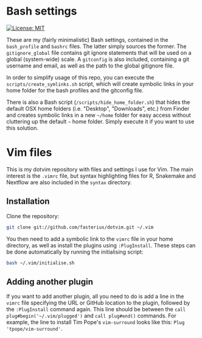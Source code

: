 # Bash settings

[![License: MIT][1]][2] 

These are my (fairly minimalistic) Bash settings, contained in the
`bash_profile` and `bashrc` files. The latter simply sources the former. The
`gitignore_global` file contains git ignore statements that will be used on a
global (system-wide) scale. A `gitconfig` is also included, containing a git
username and email, as well as the path to the global gitignore file.

In order to simplify usage of this repo, you can execute the
`scripts/create_symlinks.sh` script, which will create symbolic links in your
home folder for the bash profiles and the gitconfig file.

There is also a Bash script (`/scripts/hide_home_folder.sh`) that hides the
default OSX home folders (i.e. "Desktop", "Downloads", etc.) from Finder and
creates symbolic links in a new `~/home` folder for easy access without
cluttering up the default `~` home folder. Simply execute it if you want to use
this solution.

[1]: https://img.shields.io/badge/License-MIT-blue.svg
[2]: https://opensource.org/licenses/MIT

# Vim files

This is my dotvim repository with files and settings I use for Vim. The main
interest is the `.vimrc` file, but syntax highlighting files for R, Snakemake
and Nextflow are also included in the `syntax` directory. 

## Installation

Clone the repository:

```bash
git clone git://github.com/fasterius/dotvim.git ~/.vim
```

You then need to add a symbolic link to the `vimrc` file in your home
directory, as well as install the plugins using `:PlugInstall`. These
steps can be done automatically by running the initialising script:

```bash
bash ~/.vim/initialise.sh
```

## Adding another plugin

If you want to add another plugin, all you need to do is add a line in the
`vimrc` file specifying the URL or GitHub location to the plugin, followed
by the `:PlugInstall` command again. This line should be between the 
`call plug#begin('~/.vim/plugged')` and `call plug#end()` commands. For
example, the line to install Tim Pope's `vim-surround` looks like this:
`Plug 'tpope/vim-surround'`.

[vim-plug]: https://github.com/junegunn/vim-plug

